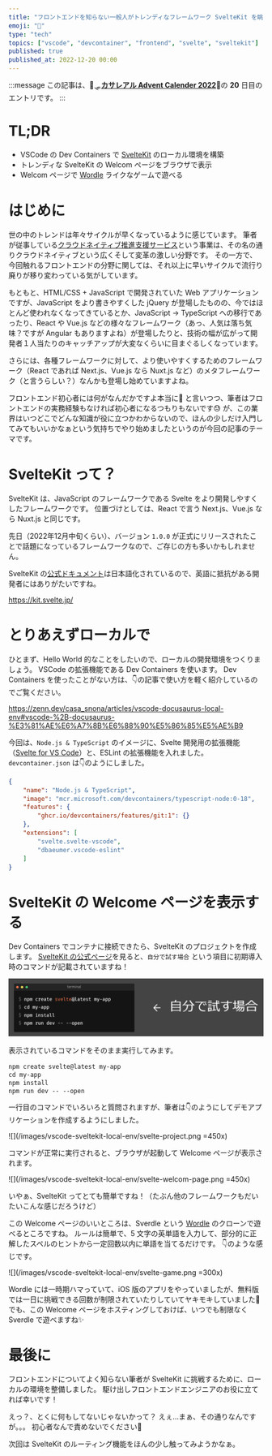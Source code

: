 ```yaml
---
title: "フロントエンドを知らない一般人がトレンディなフレームワーク SvelteKit を眺める - ローカル環境構築編 -"
emoji: "🔰"
type: "tech"
topics: ["vscode", "devcontainer", "frontend", "svelte", "sveltekit"]
published: true
published_at: 2022-12-20 00:00
---
```


:::message
この記事は、🦌🛷[**カサレアル Advent Calender 2022**](https://qiita.com/advent-calendar/2022/casareal)🎄の **20** 日目のエントリです。
:::

# TL;DR

* VSCode の Dev Containers で [SvelteKit](https://kit.svelte.jp/) のローカル環境を構築
* トレンディな SvelteKit の Welcom ページをブラウザで表示
* Welcom ページで [Wordle](https://www.nytimes.com/games/wordle/index.html) ライクなゲームで遊べる

# はじめに

世の中のトレンドは年々サイクルが早くなっているように感じています。
筆者が従事している[クラウドネイティブ推進支援サービス](https://www.casareal.co.jp/cs/)という事業は、その名の通りクラウドネイティブという広くそして変革の激しい分野です。
その一方で、今回触れるフロントエンドの分野に関しては、それ以上に早いサイクルで流行り廃りが移り変わっている気がしています。

もともと、HTML/CSS + JavaScript で開発されていた Web アプリケーションですが、JavaScript をより書きやすくした jQuery が登場したものの、今ではほとんど使われなくなってきているとか、JavaScript → TypeScript への移行であったり、React や Vue.js などの様々なフレームワーク（あっ、人気は落ち気味？ですが Angular もありますよね）が登場したりと、技術の幅が広がって開発者１人当たりのキャッチアップが大変なくらいに目まぐるしくなっています。

さらには、各種フレームワークに対して、より使いやすくするためのフレームワーク（React であれば Next.js、Vue.js なら Nuxt.js など）のメタフレームワーク（と言うらしい？）なんかも登場し始めていますよね。

フロントエンド初心者には何がなんだかですよ本当に🤯
と言いつつ、筆者はフロントエンドの実務経験もなければ初心者になるつもりもないです😓
が、この業界はいつどこでどんな知識が役に立つかわからないので、ほんの少しだけ入門してみてもいいかなぁという気持ちでやり始めましたというのが今回の記事のテーマです。

# SvelteKit って？

SvelteKit は、JavaScript のフレームワークである Svelte をより開発しやすくしたフレームワークです。
位置づけとしては、React で言う Next.js、Vue.js なら Nuxt.js と同じです。

先日（2022年12月中旬くらい）、バージョン `1.0.0` が正式にリリースされたことで話題になっているフレームワークなので、ご存じの方も多いかもしれません。

SvelteKit の[公式ドキュメント](https://kit.svelte.jp/docs/introduction)は日本語化されているので、英語に抵抗がある開発者にはありがたいですね。

https://kit.svelte.jp/

# とりあえずローカルで

ひとまず、Hello World 的なことをしたいので、ローカルの開発環境をつくりましょう。
VSCode の拡張機能である Dev Containers を使います。
Dev Containers を使ったことがない方は、👇の記事で使い方を軽く紹介しているのでご覧ください。

https://zenn.dev/casa_snona/articles/vscode-docusaurus-local-env#vscode-%2B-docusaurus-%E3%81%AE%E6%A7%8B%E6%88%90%E5%86%85%E5%AE%B9

今回は、`Node.js & TypeScript` のイメージに、Svelte 開発用の拡張機能（[Svelte for VS Code](https://marketplace.visualstudio.com/items?itemName=svelte.svelte-vscode)）と、ESLint の拡張機能を入れました。
`devcontainer.json` は👇のようにしました。

```json:.devcontainer/devcontainer.json
{
	"name": "Node.js & TypeScript",
	"image": "mcr.microsoft.com/devcontainers/typescript-node:0-18",
	"features": {
		"ghcr.io/devcontainers/features/git:1": {}
	},
	"extensions": [
		"svelte.svelte-vscode",
		"dbaeumer.vscode-eslint"
	]
}
```

# SvelteKit の Welcome ページを表示する

Dev Containers でコンテナに接続できたら、SvelteKit のプロジェクトを作成します。
[SvelteKit の公式ページ](https://kit.svelte.jp/)を見ると、`自分で試す場合` という項目に初期導入時のコマンドが記載されていますね！

![](/images/vscode-sveltekit-local-env/svelte-create-command.png)

表示されているコマンドをそのまま実行してみます。

```bash:SvelteKit プロジェクト初期化コマンド
npm create svelte@latest my-app
cd my-app
npm install
npm run dev -- --open
```

一行目のコマンドでいろいろと質問されますが、筆者は👇のようにしてデモアプリケーションを作成するようにしました。

![](/images/vscode-sveltekit-local-env/svelte-project.png =450x)

コマンドが正常に実行されると、ブラウザが起動して Welcome ページが表示されます。

![](/images/vscode-sveltekit-local-env/svelte-welcom-page.png =450x)

いやぁ、SvelteKit ってとても簡単ですね！（たぶん他のフレームワークもだいたいこんな感じだろうけど）

この Welcome ページのいいところは、Sverdle という [Wordle](https://www.nytimes.com/games/wordle/index.html) のクローンで遊べるところですね。
ルールは簡単で、5 文字の英単語を入力して、部分的に正解したスペルのヒントから一定回数以内に単語を当てるだけです。
👇のような感じです。

![](/images/vscode-sveltekit-local-env/svelte-game.png =300x)

Wordle には一時期ハマっていて、iOS 版のアプリをやっていましたが、無料版では一日に挑戦できる回数が制限されていたりしていてヤキモキしていました🤔
でも、この Welcome ページをホスティングしておけば、いつでも制限なく Sverdle で遊べますね✨

# 最後に

フロントエンドについてよく知らない筆者が SvelteKit に挑戦するために、ローカルの環境を整備しました。
駆け出しフロントエンドエンジニアのお役に立てれば幸いです！

えっ？、とくに何もしてないじゃないかって？
えぇ...まぁ、その通りなんですが。。。
初心者なんで責めないでください🙏

次回は SvelteKit のルーティング機能をほんの少し触ってみようかなぁ。
